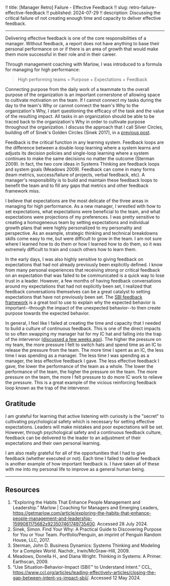 !! title: [Manager Retro] Failure - Effective Feedback
!! slug: retro-failure-effective-feedback
!! published: 2024-07-29
!! description: Discussing the critical failure of not creating enough time and capacity to deliver effective feedback. 

---

Delivering effective feedback is one of the core responsibilities of a manager. Without feedback, a
report does not have anything to base their personal performance on or if there is an area of growth
that would make them more successful in their role and in their career.

Through management coaching with Marlow, I was introduced to a formula for managing for high
performance: 

> High performing teams = Purpose + Expectations + Feedback

Connecting purpose from the daily work of a teammate to the overall purpose of the organization is
an important cornerstone of allowing space to cultivate motivation on the team. If I cannot connect
my tasks during the day to the team's Why or cannot connect the team's Why to the organization's
Why, I start questioning the efficacy of the task and the value of the resulting impact. All tasks
in an organization should be able to be traced back to the organization's Why in order to cultivate
purpose throughout the organization. I discuss the approach that I call Silver Circles, building off
of Sinek's Golden Circles (Sinek 2017), in a [previous post](./post/what-how-org-leadership). 

Feedback is the critical function in any learning system. Feedback loops are the difference between
a double-loop learning where a system learns and adjusts its decision policies and single-loop
learning where a system continues to make the same decisions no matter the outcome (Sterman 2009).
In fact, the two core ideas in Systems Thinking are feedback loops and system goals (Meadows 2009).
Feedback can come in many forms (team metrics, success/failure of projects, verbal feedback, etc). A
manager's responsibility is to build and maintain these feedback loops to benefit the team and to
fill any gaps that metrics and other feedback framework miss.

I believe that expectations are the most delicate of the three areas in managing for high
performance. As a new manager, I wrestled with how to set expectations, what expectations were
beneficial to the team, and what expectations were projections of my preferences. I was pretty
sensitive to creating a homogeneous team by setting expectations and individual growth plans that
were highly personalized to my personality and perspective. As an example, strategic thinking and
technical breakdowns skills come easy to me, but were difficult to grow in the team. I am not sure
where I learned how to do them or how I learned how to do them, so it was extremely difficult to
train and coach others how to learn them. 

In the early days, I was also highly sensitive to giving feedback on expectations that had not
already previously been explicitly defined. I know from many personal experiences that receiving
strong or critical feedback on an expectation that was failed to be communicated is a quick way to
lose trust in a leader. However, a few months of having feedback conversations around my
expectations that had not explicitly been set, I realized that feedback conversations themselves can
be a great catalyst to setting expectations that have not previously been set. The 
[SBI feedback framework](https://www.ccl.org/articles/leading-effectively-articles/closing-the-gap-between-intent-vs-impact-sbii/)
is a great tool to use to explain why the expected behavior is important--through the impact of the
unexpected behavior--to then create purpose towards the expected behavior.

In general, I feel like I failed at creating the time and capacity that I needed to build a culture
of continuous feedback. This is one of the direct impacts to so often swapping my manager hat for my
IC hat and falling into the trap of the intervenor 
([discussed a few weeks ago](./posts/retro-failure-trap-of-intervenor)). The higher the pressure on
my team, the more pressure I felt to switch hats and spend time as an IC to release the pressure
from the team. The more time I spent as an IC, the less time I was spending as a manager. The less
time I was spending as a manager, the less effective feedback I gave. The less effective feedback I
gave, the lower the performance of the team as a whole. The lower the performance of the team, the
higher the pressure on the team. The more pressure on the team, the more I felt pressure to do more
IC work to relieve the pressure. This is a great example of the vicious reinforcing feedback loop
known as the trap of the intervenor.


## Gratitude

I am grateful for learning that active listening with curiosity is the "secret" to cultivating
psychological safety which is necessary for setting effective expectations. Leaders will make
mistakes and poor expectations will be set. However, through psychological safety and a continuous
feedback culture, feedback can be delivered to the leader to an adjustment of their expectations and
their own personal learning.

I am also really grateful for all of the opportunities that I had to give feedback (whether executed
or not). Each time I failed to deliver feedback is another example of how important feedback is. I
have taken all of these with me into my personal life to improve as a general human being. 

---

## Resources

1. “Exploring the Habits That Enhance People Management and Leadership.” Marlow | Coaching for Managers and Emerging Leaders, https://getmarlow.com/article/exploring-the-habits-that-enhance-people-management-and-leadership-1599081175682x923507461749735400. Accessed 28 July 2024.
2. Sinek, Simon. Find Your Why: A Practical Guide to Discovering Purpose for You or Your Team. Portfolio/Penguin, an imprint of Penguin Random House, LLC, 2017.
3. Sterman, John D. Business Dynamics: Systems Thinking and Modeling for a Complex World. Nachdr., Irwin/McGraw-Hill, 2009.
4. Meadows, Donella H., and Diana Wright. Thinking in Systems: A Primer. Earthscan, 2009.
5. “Use Situation-Behavior-Impact (SBI)™ to Understand Intent.” CCL, https://www.ccl.org/articles/leading-effectively-articles/closing-the-gap-between-intent-vs-impact-sbii/. Accessed 12 May 2024.
